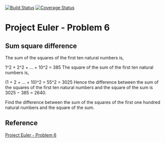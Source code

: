 [![Build Status](https://travis-ci.org/kaizen63/euler-6.svg)](https://travis-ci.org/kaizen63/euler-6)
[![Coverage Status](https://coveralls.io/repos/github/kaizen63/euler-6/badge.svg?branch=master)](https://coveralls.io/github/kaizen63/euler-6?branch=master)

# Project Euler - Problem 6 

## Sum square difference

The sum of the squares of the first ten natural numbers is,

1^2 + 2^2 + ... + 10^2 = 385
The square of the sum of the first ten natural numbers is,

(1 + 2 + ... + 10)^2 = 55^2 = 3025
Hence the difference between the sum of the squares of the first ten natural numbers and the square of the sum is 3025 − 385 = 2640.

Find the difference between the sum of the squares of the first one hundred natural numbers and the square of the sum.

## Reference
[Project Euler - Problem 6](https://projecteuler.net/problem=6)